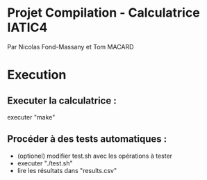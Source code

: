 # Projet Compilation - Calculatrice IATIC4
Par Nicolas Fond-Massany et Tom MACARD

# Execution

## Executer la calculatrice :
executer "make"

## Procéder à des tests automatiques :
- (optionel) modifier test.sh avec les opérations à tester
- executer "./test.sh"
- lire les résultats dans "results.csv"
